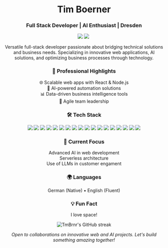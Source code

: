 <h1 align="center">Tim Boerner</h1>
<h3 align="center">Full Stack Developer | AI Enthusiast | Dresden</h3>

<p align="center">
  <a href="https://linkedin.com/in/tmbrnr"><img src="https://img.shields.io/badge/-LinkedIn-0077B5?style=for-the-badge&logo=linkedin&logoColor=white"/></a>
  <a href="mailto:tim@boernergroup.de"><img src="https://img.shields.io/badge/-Email-D14836?style=for-the-badge&logo=gmail&logoColor=white"/></a>
  <img src="https://komarev.com/ghpvc/?username=TmBrnr&style=for-the-badge&color=blue" alt=""/>
</p>

<p align="center">
Versatile full-stack developer passionate about bridging technical solutions and business needs. Specializing in innovative web applications, AI solutions, and optimizing business processes through technology.
</p>

<h3 align="center">💼 Professional Highlights</h3>

<p align="center">
🌐 Scalable web apps with React & Node.js<br>
🧠 AI-powered automation solutions<br>
📊 Data-driven business intelligence tools<br>
🚀 Agile team leadership
</p>

<h3 align="center">🛠️ Tech Stack</h3>

<p align="center">
  <img src="https://img.shields.io/badge/-JavaScript-F7DF1E?style=flat-square&logo=javascript&logoColor=black" />
  <img src="https://img.shields.io/badge/-TypeScript-3178C6?style=flat-square&logo=typescript&logoColor=white" />
  <img src="https://img.shields.io/badge/-React-61DAFB?style=flat-square&logo=react&logoColor=black" />
  <img src="https://img.shields.io/badge/-Next.js-000000?style=flat-square&logo=next.js&logoColor=white" />
  <img src="https://img.shields.io/badge/-Node.js-339933?style=flat-square&logo=Node.js&logoColor=white" />
  <img src="https://img.shields.io/badge/-HTML5-E34F26?style=flat-square&logo=html5&logoColor=white" />
  <img src="https://img.shields.io/badge/-CSS3-1572B6?style=flat-square&logo=css3&logoColor=white" />
  <img src="https://img.shields.io/badge/-Tailwind_CSS-38B2AC?style=flat-square&logo=tailwind-css&logoColor=white" />
  <img src="https://img.shields.io/badge/-MongoDB-47A248?style=flat-square&logo=mongodb&logoColor=white" />
  <img src="https://img.shields.io/badge/-SQL-4479A1?style=flat-square&logo=mysql&logoColor=white" />
  <img src="https://img.shields.io/badge/-NoSQL-4DB33D?style=flat-square&logo=mongodb&logoColor=white" />
  <img src="https://img.shields.io/badge/-REST_API-FF6C37?style=flat-square&logo=postman&logoColor=white" />
  <img src="https://img.shields.io/badge/-Google_Cloud-4285F4?style=flat-square&logo=google-cloud&logoColor=white" />
  <img src="https://img.shields.io/badge/-Vercel-000000?style=flat-square&logo=vercel&logoColor=white" />
  <img src="https://img.shields.io/badge/-OpenAI-412991?style=flat-square&logo=openai&logoColor=white" />
  <img src="https://img.shields.io/badge/-VS_Code-007ACC?style=flat-square&logo=visual-studio-code&logoColor=white" />
  <img src="https://img.shields.io/badge/-Figma-F24E1E?style=flat-square&logo=figma&logoColor=white" />
  <img src="https://img.shields.io/badge/-Python-3670A0?style=flat-square&logo=python&logoColor=white" />
</p>

<h3 align="center">🌱 Current Focus</h3>

<p align="center">
Advanced AI in web development<br>
Serverless architecture<br>
Use of LLMs in customer engament
</p>

<h3 align="center">🌍 Languages</h3>

<p align="center">
German (Native) • English (Fluent)
</p>

<h3 align="center">💡 Fun Fact</h3>

<p align="center">
I love space!
</p>

<p align="center">
  <img src="https://github-readme-streak-stats.herokuapp.com/?user=TmBrnr&theme=dark" alt="TmBrnr's GitHub streak"/>
</p>

<p align="center">
  <i>Open to collaborations on innovative web and AI projects. Let's build something amazing together!</i>
</p>
